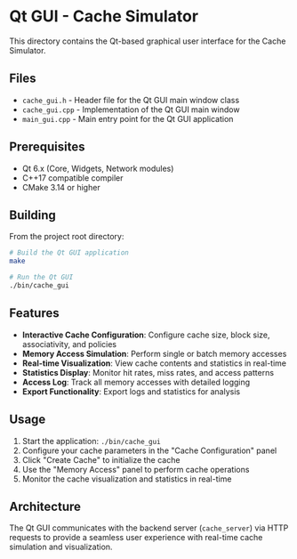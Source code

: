 # Qt GUI - Cache Simulator

This directory contains the Qt-based graphical user interface for the Cache Simulator.

## Files

- `cache_gui.h` - Header file for the Qt GUI main window class
- `cache_gui.cpp` - Implementation of the Qt GUI main window
- `main_gui.cpp` - Main entry point for the Qt GUI application

## Prerequisites

- Qt 6.x (Core, Widgets, Network modules)
- C++17 compatible compiler
- CMake 3.14 or higher

## Building

From the project root directory:

```bash
# Build the Qt GUI application
make

# Run the Qt GUI
./bin/cache_gui
```

## Features

- **Interactive Cache Configuration**: Configure cache size, block size, associativity, and policies
- **Memory Access Simulation**: Perform single or batch memory accesses
- **Real-time Visualization**: View cache contents and statistics in real-time
- **Statistics Display**: Monitor hit rates, miss rates, and access patterns
- **Access Log**: Track all memory accesses with detailed logging
- **Export Functionality**: Export logs and statistics for analysis

## Usage

1. Start the application: `./bin/cache_gui`
2. Configure your cache parameters in the "Cache Configuration" panel
3. Click "Create Cache" to initialize the cache
4. Use the "Memory Access" panel to perform cache operations
5. Monitor the cache visualization and statistics in real-time

## Architecture

The Qt GUI communicates with the backend server (`cache_server`) via HTTP requests to provide a seamless user experience with real-time cache simulation and visualization.
